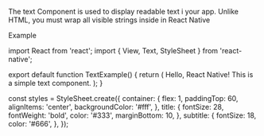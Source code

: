The text Component is used to display readable text i your app. Unlike HTML, you must wrap all visible strings inside <Tex> in React Native

Example

import React from 'react';
import { View, Text, StyleSheet } from 'react-native';

export default function TextExample() {
  return (
    <View style={styles.container}>
      <Text style={styles.title}>Hello, React Native!</Text>
      <Text style={styles.subtitle}>This is a simple text component.</Text>
    </View>
  );
}

const styles = StyleSheet.create({
  container: {
    flex: 1,
    paddingTop: 60,
    alignItems: 'center',
    backgroundColor: '#fff',
  },
  title: {
    fontSize: 28,
    fontWeight: 'bold',
    color: '#333',
    marginBottom: 10,
  },
  subtitle: {
    fontSize: 18,
    color: '#666',
  },
});


